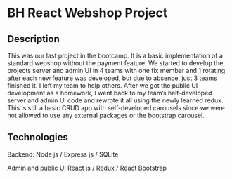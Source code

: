 # BH React Webshop Project

## Description

This was our last project in the bootcamp. It is a basic implementation of a standard webshop without the payment feature.
We started to develop the projects server and admin UI in 4 teams with one fix member and 1 rotating after each new feature was developed, but due to absence, just 3 teams finished it. I left my team to help others. After we got the public UI development as a homework, I went back to my team’s half-developed server and admin UI code and rewrote it all using the newly learned redux.
This is still a basic CRUD app with self-developed carousels since we were not allowed to use any external packages or the bootstrap carousel.

## Technologies

Backend:
Node js / Express js / SQLite

Admin and public UI
React js / Redux / React Bootstrap
